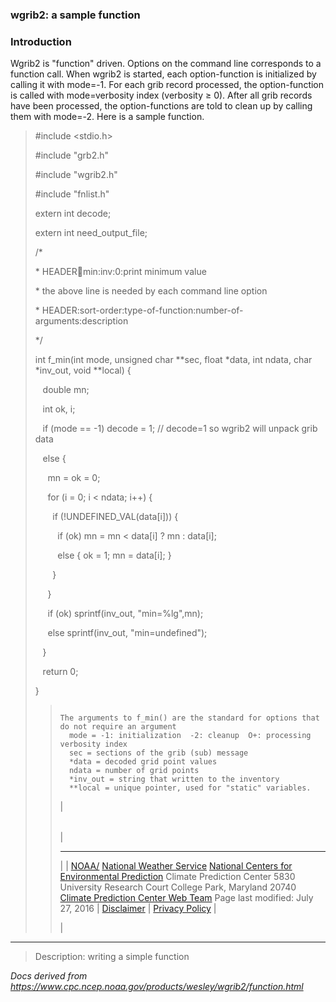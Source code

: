 
### wgrib2: a sample function



### Introduction



Wgrib2 is "function" driven. Options on the command line corresponds to a function call.
When wgrib2 is started, each option-function is initialized by calling it with mode=-1.
For each grib record processed, the option-function is called with mode=verbosity index (verbosity ≥ 0).
After all grib records have been processed, the option-functions are told to clean up by calling
them with mode=-2.
Here is a sample function.


> 
>   
> 
>   
> 
>   
> 
> #include <stdio.h>  
> 
> #include "grb2.h"  
> 
> #include "wgrib2.h"  
> 
> #include "fnlist.h"  
> 
>   
> 
> extern int decode;  
> 
> extern int need\_output\_file;  
> 
>   
> 
> /\*  
> 
>  \* HEADER:100:min:inv:0:print minimum value  
> 
>  \* the above line is needed by each command line option  
> 
>  \* HEADER:sort-order:type-of-function:number-of-arguments:description  
> 
>  \*/  
> 
>   
> 
> int f\_min(int mode, unsigned char \*\*sec, float \*data, int ndata, char \*inv\_out, void \*\*local) {  
> 
>   
>  double mn;  
> 
>   
>  int ok, i;  
> 
>   
> 
>   
>  if (mode == -1) decode = 1; // decode=1 so wgrib2 will unpack grib data  
> 
>   
>  else {  
> 
>     
>  mn = ok = 0;  
> 
>     
>  for (i = 0; i < ndata; i++) {  
> 
>       
>  if (!UNDEFINED\_VAL(data[i])) {  
> 
>         
>  if (ok) mn = mn < data[i] ? mn : data[i];  
> 
>         
>  else { ok = 1; mn = data[i]; }  
> 
>       
>  }  
> 
>     
>  }  
> 
>     
>  if (ok) sprintf(inv\_out, "min=%lg",mn);  
> 
>     
>  else sprintf(inv\_out, "min=undefined");  
> 
>   
>  }  
> 
>   
>  return 0;  
> 
> }  
> 
> 
> > 
> > 
> > ```
> > 
> > The arguments to f_min() are the standard for options that do not require an argument
> >   mode = -1: initialization  -2: cleanup  O+: processing verbosity index
> >   sec = sections of the grib (sub) message
> >   *data = decoded grid point values
> >   ndata = number of grid points
> >   *inv_out = string that written to the inventory
> >   **local = unique pointer, used for "static" variables.
> > 
> > ```
> > 
> > 
> > 
> > | 
> > 
> > |  |
> > | --- |
> > | 
> > 
> > ---
> > 
> >  |
> > | [NOAA/](https://www.noaa.gov/)
> > [National Weather Service](https://www.nws.noaa.gov/)
> > [National Centers for Environmental Prediction](https://www.ncep.noaa.gov/)
> >  Climate Prediction Center
> >  5830 University Research Court
> >  College Park, Maryland 20740
> > [Climate Prediction Center Web Team](/comment-form.html)
> >  Page last modified: July 27, 2016
> >   | [Disclaimer](https://weather.gov/disclaimer.php) |  [Privacy Policy](https://weather.gov/privacy.php) |
> > 
> >  |
> > 
> > 
> 
> 



----

>Description: writing a simple function

_Docs derived from <https://www.cpc.ncep.noaa.gov/products/wesley/wgrib2/function.html>_